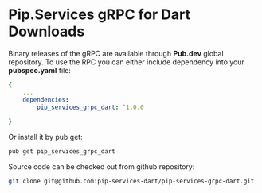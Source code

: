 # Pip.Services gRPC for Dart Downloads

Binary releases of the gRPC are available through **Pub.dev** global repository. 
To use the RPC you can either include dependency into your **pubspec.yaml** file:

```yaml
{
    ...
    dependencies: 
        pip_services_grpc_dart: ^1.0.0
    
}
``` 

Or install it by pub get:

```bash
pub get pip_services_grpc_dart
```

Source code can be checked out from github repository:

```bash
git clone git@github.com:pip-services-dart/pip-services-grpc-dart.git
```